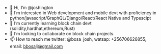 - 👋 Hi, I’m @joshington
- 👀 I’m interested in Web development and mobile devt with proficiency in python/javascript/GraphQL/Django/React/React Native and Typescipt
- 🌱 I’m currently learning block chain devt (solidity,hardhat,ethereum,Rust)
- 💞️ I’m looking to collaborate on block chain projects
- 📫 How to reach me twitter: @bosa_josh, watsap: +256706626855, email: bbosalj@gmail.com

<!---
joshington/joshington is a ✨ special ✨ repository because its `README.md` (this file) appears on your GitHub profile.
You can click the Preview link to take a look at your changes.
--->
